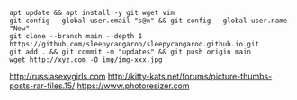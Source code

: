 
```
apt update && apt install -y git wget vim
git config --global user.email "s@n" && git config --global user.name "New"
git clone --branch main --depth 1 https://github.com/sleepycangaroo/sleepycangaroo.github.io.git
git add . && git commit -m "updates" && git push origin main
wget http://xyz.com -O img/img-xxx.jpg
```

http://russiasexygirls.com
http://kitty-kats.net/forums/picture-thumbs-posts-rar-files.15/
https://www.photoresizer.com

